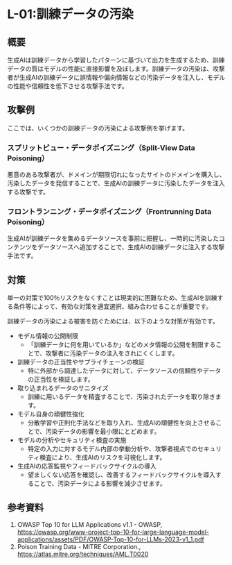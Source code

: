 # L-01:訓練データの汚染
## 概要
生成AIは訓練データから学習したパターンに基づいて出力を生成するため、訓練データの質はモデルの性能に直接影響を及ぼします。訓練データの汚染は、攻撃者が生成AIの訓練データに誤情報や偏向情報などの汚染データを注入し、モデルの性能や信頼性を低下させる攻撃手法です。

## 攻撃例
ここでは、いくつかの訓練データの汚染による攻撃例を挙げます。

### スプリットビュー・データポイズニング（Split-View Data Poisoning）
悪意のある攻撃者が、ドメインが期限切れになったサイトのドメインを購入し、汚染したデータを発信することで、生成AIの訓練データに汚染したデータを注入する攻撃です。
### フロントランニング・データポイズニング（Frontrunning Data Poisoning）
生成AIが訓練データを集めるデータソースを事前に把握し、一時的に汚染したコンテンツをデータソースへ追加することで、生成AIの訓練データに注入する攻撃手法です。

## 対策
単一の対策で100％リスクをなくすことは現実的に困難なため、生成AIを訓練する条件等によって、有効な対策を適宜選択、組み合わせることが重要です。

訓練データの汚染による被害を防ぐためには、以下のような対策が有効です。

* モデル情報の公開制限
  * 「訓練データに何を用いているか」などのメタ情報の公開を制限することで、攻撃者に汚染データの注入をされにくくします。
* 訓練データの正当性やサプライチェーンの検証
  * 特に外部から調達したデータに対して、データソースの信頼性やデータの正当性を検証します。
* 取り込まれるデータのサニタイズ
  * 訓練に用いるデータを精査することで、汚染されたデータを取り除きます。
* モデル自身の頑健性強化
  * 分散学習や正則化手法などを取り入れ、生成AIの頑健性を向上させることで、汚染データの影響を最小限にとどめます。
* モデルの分析やセキュリティ検査の実施
  * 特定の入力に対するモデル内部の挙動分析や、攻撃者視点でのセキュリティ検査により、生成AIのリスクを可視化します。
* 生成AIの応答監視やフィードバックサイクルの導入
  * 望ましくない応答を確認し、改善するフィードバックサイクルを導入することで、汚染データによる影響を減少させます。


## 参考資料
1. OWASP Top 10 for LLM Applications v1.1 - OWASP, https://owasp.org/www-project-top-10-for-large-language-model-applications/assets/PDF/OWASP-Top-10-for-LLMs-2023-v1_1.pdf
1. Poison Training Data - MITRE Corporation., https://atlas.mitre.org/techniques/AML.T0020
  